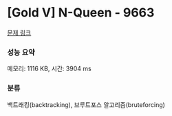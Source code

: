 # [Gold V] N-Queen - 9663 

[문제 링크](https://www.acmicpc.net/problem/9663) 

### 성능 요약

메모리: 1116 KB, 시간: 3904 ms

### 분류

백트래킹(backtracking), 브루트포스 알고리즘(bruteforcing)

